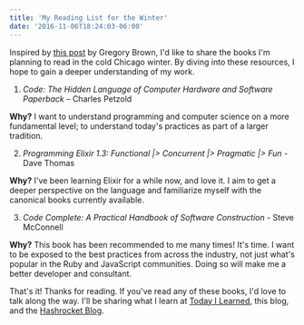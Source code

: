 ```yaml
---
title: 'My Reading List for the Winter'
date: '2016-11-06T18:24:03-06:00'
---
```


Inspired by [this post](https://practicingdeveloper.com/2016/11/04/0040-my-reading-list-for-the-winter/) by Gregory Brown, I'd like to share the books I'm planning to read in the cold Chicago winter. By diving into these resources, I hope to gain a deeper understanding of my work.

1) *Code: The Hidden Language of Computer Hardware and Software Paperback* – Charles Petzold

**Why?** I want to understand programming and computer science on a more fundamental level; to understand today's practices as part of a larger tradition.

2) *Programming Elixir 1.3: Functional |> Concurrent |> Pragmatic |> Fun* - Dave Thomas

**Why?** I've been learning Elixir for a while now, and love it. I aim to get a deeper perspective on the language and familiarize myself with the canonical books currently available.

3) *Code Complete: A Practical Handbook of Software Construction* - Steve McConnell

**Why?** This book has been recommended to me many times! It's time. I want to be exposed to the best practices from across the industry, not just what's popular in the Ruby and JavaScript communities. Doing so will make me a better developer and consultant.

That's it! Thanks for reading. If you've read any of these books, I'd love to talk along the way. I'll be sharing what I learn at [Today I Learned](https://til.hashrocket.com), this blog, and the [Hashrocket Blog](https://hashrocket.com/blog).
